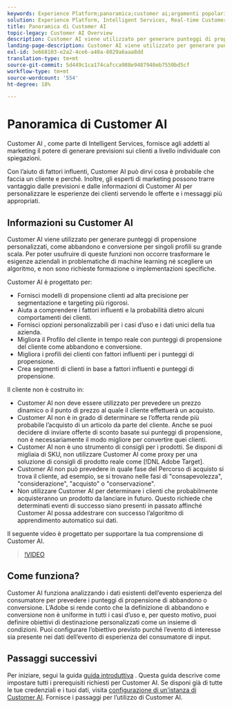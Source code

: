 ```yaml
---
keywords: Experience Platform;panoramica;customer ai;argomenti popolari;panoramica customer ai
solution: Experience Platform, Intelligent Services, Real-time Customer Data Platform
title: Panoramica di Customer AI
topic-legacy: Customer AI Overview
description: Customer AI viene utilizzato per generare punteggi di propensione personalizzati, come abbandono e conversione per singoli profili su grande scala. Per poter usufruire di queste funzioni non occorre trasformare le esigenze aziendali in problematiche di machine learning né scegliere un algoritmo, e non sono richieste formazione o implementazioni specifiche.
landing-page-description: Customer AI viene utilizzato per generare punteggi di propensione personalizzati, come abbandono e conversione per singoli profili su grande scala.
exl-id: 3e668103-e2a2-4ce6-a40a-8029a6aaa8dd
translation-type: tm+mt
source-git-commit: 5d449c1ca174cafcca988e9487940eb7550bd5cf
workflow-type: tm+mt
source-wordcount: '554'
ht-degree: 18%

---
```


# Panoramica di Customer AI

Customer AI , come parte di Intelligent Services, fornisce agli addetti al marketing il potere di generare previsioni sui clienti a livello individuale con spiegazioni.

Con l’aiuto di fattori influenti, Customer AI può dirvi cosa è probabile che faccia un cliente e perché. Inoltre, gli esperti di marketing possono trarre vantaggio dalle previsioni e dalle informazioni di Customer AI per personalizzare le esperienze dei clienti servendo le offerte e i messaggi più appropriati.

## Informazioni su Customer AI

Customer AI viene utilizzato per generare punteggi di propensione personalizzati, come abbandono e conversione per singoli profili su grande scala. Per poter usufruire di queste funzioni non occorre trasformare le esigenze aziendali in problematiche di machine learning né scegliere un algoritmo, e non sono richieste formazione o implementazioni specifiche.

Customer AI è progettato per:

- Fornisci modelli di propensione clienti ad alta precisione per segmentazione e targeting più rigorosi.
- Aiuta a comprendere i fattori influenti e la probabilità dietro alcuni comportamenti dei clienti.
- Fornisci opzioni personalizzabili per i casi d’uso e i dati unici della tua azienda.
- Migliora il Profilo del cliente in tempo reale con punteggi di propensione del cliente come abbandono e conversione.
- Migliora i profili dei clienti con fattori influenti per i punteggi di propensione.
- Crea segmenti di clienti in base a fattori influenti e punteggi di propensione.

Il cliente non è costruito in:

- Customer AI non deve essere utilizzato per prevedere un prezzo dinamico o il punto di prezzo al quale il cliente effettuerà un acquisto.
- Customer AI non è in grado di determinare se l’offerta rende più probabile l’acquisto di un articolo da parte del cliente. Anche se puoi decidere di inviare offerte di sconto basate sui punteggi di propensione, non è necessariamente il modo migliore per convertire quei clienti.
- Customer AI non è uno strumento di consigli per i prodotti. Se disponi di migliaia di SKU, non utilizzare Customer AI come proxy per una soluzione di consigli di prodotto reale come [!DNL Adobe Target].
- Customer AI non può prevedere in quale fase del Percorso di acquisto si trova il cliente, ad esempio, se si trovano nelle fasi di &quot;consapevolezza&quot;, &quot;considerazione&quot;, &quot;acquisto&quot; o &quot;conservazione&quot;.
- Non utilizzare Customer AI per determinare i clienti che probabilmente acquisteranno un prodotto da lanciare in futuro. Questo richiede che determinati eventi di successo siano presenti in passato affinché Customer AI possa addestrare con successo l’algoritmo di apprendimento automatico sui dati.

Il seguente video è progettato per supportare la tua comprensione di Customer AI.

>[!VIDEO](https://video.tv.adobe.com/v/32664?learn=on&quality=12)

## Come funziona?

Customer AI funziona analizzando i dati esistenti dell’evento esperienza del consumatore per prevedere i punteggi di propensione di abbandono o conversione. L’Adobe si rende conto che la definizione di abbandono e conversione non è uniforme in tutti i casi d’uso e, per questo motivo, puoi definire obiettivi di destinazione personalizzati come un insieme di condizioni. Puoi configurare l’obiettivo previsto purché l’evento di interesse sia presente nei dati dell’evento di esperienza del consumatore di input.

## Passaggi successivi

Per iniziare, segui la guida [guida introduttiva](./getting-started.md) . Questa guida descrive come impostare tutti i prerequisiti richiesti per Customer AI. Se disponi già di tutte le tue credenziali e i tuoi dati, visita [configurazione di un&#39;istanza di Customer AI](./user-guide/configure.md). Fornisce i passaggi per l’utilizzo di Customer AI.
